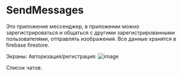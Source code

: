# SendMessages
Это приложение мессенджер, в приложении можно зарегистрироваться и общаться с другими зарегистрированными пользователями, отправлять изображения. Все данные хранятся в firebase firestore. 

Экраны: 
Авторизация/регистрация:
![image](https://user-images.githubusercontent.com/114796369/219941380-cbf9c4e1-d65d-47d7-ab3d-78525638063f.png)

Список чатов:
